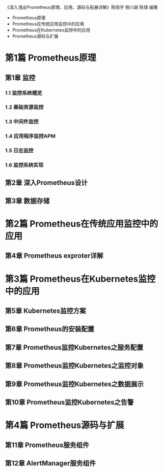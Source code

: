 《深入浅出Prometheus原理、应用、源码与拓展详解》陈晓宇 杨川胡 陈啸 编著

- Prometheus原理
- Prometheus在传统应用监控中的应用
- Prometheus在Kubernetes监控中的应用
- Prometheus源码与扩展

# 第1篇 Prometheus原理
## 第1章 监控
### 1.1 监控系统概览
### 1.2 基础资源监控
### 1.3 中间件监控
### 1.4 应用程序监控APM
### 1.5 日志监控
### 1.6 监控系统实现

## 第2章 深入Prometheus设计
## 第3章 数据存储

# 第2篇 Prometheus在传统应用监控中的应用
## 第4章 Prometheus exproter详解

# 第3篇 Prometheus在Kubernetes监控中的应用
## 第5章 Kubernetes监控方案
## 第6章 Prometheus的安装配置
## 第7章 Prometheus监控Kubernetes之服务配置
## 第8章 Prometheus监控Kubernetes之监控对象
## 第9章 Prometheus监控Kubernetes之数据展示
## 第10章 Prometheus监控Kubernetes之告警

# 第4篇 Prometheus源码与扩展
## 第11章 Prometheus服务组件
## 第12章 AlertManager服务组件